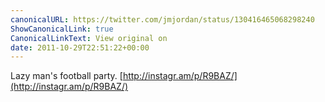 ```yaml
---
canonicalURL: https://twitter.com/jmjordan/status/130416465068298240
ShowCanonicalLink: true
CanonicalLinkText: View original on
date: 2011-10-29T22:51:22+00:00
---
```

Lazy man's football party. [http://instagr.am/p/R9BAZ/](http://instagr.am/p/R9BAZ/)